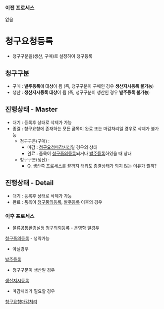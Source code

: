 ### 이전 프로세스

없음

# 청구요청등록

- 청구구분을(생산, 구매)로 설정하여 청구등록

## 청구구분

- 구매 : **발주등록에 대상**이 됨 (즉, 청구구분이 구매인 경우 **생산지시등록 불가능**)
- 생산 : **생산지시등록 대상**이 됨 (즉, 청구구분이 생산인 경우 **발주등록 불가능**)

## 진행상태 - Master

- 대기 : 등록후 상태로 삭제가 가능
- 종결 : 청구요청에 존재하는 모든 품목이 완료 또는 마감처리일 경우로 삭제가 불가능
  - 청구구분(구매) :
    - 마감 : [청구요청마감처리](./청구요청마감처리.md#청구요청마감처리)일 경우의 상태
    - 완료 : 품목이 [청구품의등록](./청구품의등록.md#청구품의등록)되거나 [발주등록](./발주등록.md#발주등록)하였을 때 상태
  - 청구구분(생산) :
    - Q. 생산쪽 프로세스를 끝까지 태워도 종결상태가 되지 않는 이유가 뭘까?

## 진행상태 - Detail

- 대기 : 등록후 상태로 삭제가 가능
- 완료 : 품목이 [청구품의등록](./청구품의등록.md#청구품의등록), [발주등록](./발주등록.md#발주등록) 이후의 경우

### 이후 프로세스

- 물류공통환경설정 청구의뢰등록 - 운영함 일경우

[청구품의등록](./청구품의등록.md#청구품의등록) - 생략가능

- 아닐경우

[발주등록](./발주등록.md#발주등록)<br>

- 청구구분이 생산일 경우

[생산지시등록](./../생산관리/생산지시등록.md#생산지시등록)<br>

- 마감처리가 필요할 경우

[청구요청마감처리](./)
